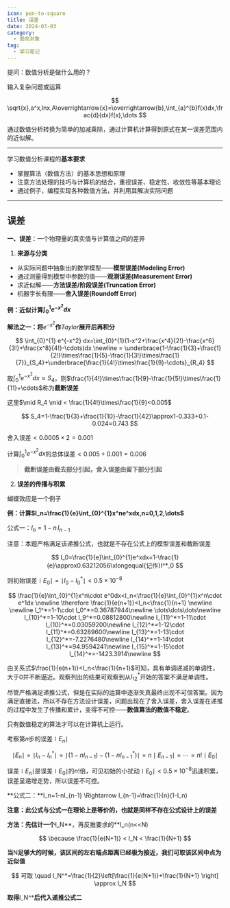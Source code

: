 ```yaml
---
icon: pen-to-square
title: 误差
date: 2024-03-03
category:
  - 面向对象
tag:
  - 学习笔记
---
```

提问：数值分析是做什么用的？

输入复杂问题或运算

$$
\sqrt{x},a^x,lnx,A\overrightarrow{x}=\overrightarrow{b},\int_{a}^{b}f(x)dx,\frac{d}{dx}f(x),\dots
$$

通过数值分析转换为简单的加减乘除，通过计算机计算得到原式在某一误差范围内的近似解。

---

学习数值分析课程的**基本要求**

* 掌握算法（数值方法）的基本思想和原理
* 注意方法处理的技巧与计算机的结合，重视误差、稳定性、收敛性等基本理论
* 通过例子，编程实现各种数值方法，并利用其解决实际问题

---

## **误差**

**一、误差**：一个物理量的真实值与计算值之间的差异

1. **来源与分类**

* 从实际问题中抽象出的数学模型——**模型误差(Modeling Error)**
* 通过测量得到模型中参数的值——**观测误差(Measurement Error)**
* 求近似解——**方法误差/阶段误差(Truncation Error)**
* 机器字长有限——**舍入误差(Roundoff Error)**

**例：近似计算$\int_{0}^{1} e^{-x^2} dx$**

**解法之一：将**$e^{-x^2}$**作**$Taylor$**展开后再积分**

$$
\int_{0}^{1} e^{-x^2} dx=\int_{0}^{1}(1-x^2+\frac{x^4}{2!}-\frac{x^6}{3!}+\frac{x^8}{4!}-\cdots)dx
\newline = \underbrace{1-\frac{1}{3}+\frac{1}{2!}\times\frac{1}{5}-\frac{1}{3!}\times\frac{1}{7}}_{S_4}+\underbrace{\frac{1}{4!}\times\frac{1}{9}-\cdots}_{R_4}
$$

取$\int_{0}^{1} e^{-x^2} dx \approx S_4$，则$\frac{1}{4!}\times\frac{1}{9}-\frac{1}{5!}\times\frac{1}{11}+\cdots$称为**截断误差**

这里$\mid R_4 \mid < \frac{1}{4!}\times\frac{1}{9}<0.005$

$$
S_4=1-\frac{1}{3}+\frac{1}{10}-\frac{1}{42}\approx1-0.333+0.1-0.024=0.743
$$

舍入误差$<0.0005\times2=0.001$

计算$\int_{0}^{1} e^{-x^2} dx$的总体误差$<0.005+0.001=0.006$

> **截断误差由截去部分引起，舍入误差由留下部分引起**

2. **误差的传播与积累**

蝴蝶效应是一个例子

**例：计算$I_n=\frac{1}{e}\int_{0}^{1}x^ne^xdx,n=0,1,2,\dots$**

公式一：$I_n=1-n\,I_{n-1}$

注意：本题严格满足该递推公式，也就是不存在公式上的模型误差和截断误差

$$
I_0=\frac{1}{e}\int_{0}^{1}e^xdx=1-\frac{1}{e}\approx0.63212056\xlongequal{记作}I^*_0
$$

则初始误差$\mid E_0 \mid=\mid I_0-I^*_0\mid<0.5\times10^{-8}$

$$
\frac{1}{e}\int_{0}^{1}x^n\cdot e^0dx<I_n<\frac{1}{e}\int_{0}^{1}x^n\cdot e^1dx \newline \therefore \frac{1}{e(n+1)}<I_n<\frac{1}{n+1} \newline \newline I_1^*=1-1\cdot I_0^*=0.36787944\newline \dots\dots\dots\newline I_{10}^*=1-10\cdot I_9^*=0.08812800\newline I_{11}^*=1-11\cdot I_{10}^*=0.03059200\newline I_{12}^*=1-12\cdot I_{11}^*=0.63289600\newline I_{13}^*=1-13\cdot I_{12}^*=-7.2276480\newline I_{14}^*=1-14\cdot I_{13}^*=94.9594241\newline I_{15}^*=1-15\cdot I_{14}^*=-1423.3914\newline
$$

由关系式$\frac{1}{e(n+1)}<I_n<\frac{1}{n+1}$可知，具有单调递减的单调性，大于$0$并不断逼近。观察列出的结果可观察到从$I_{12}^*$开始的答案不满足单调性。

尽管严格满足递推公式，但是在实际的运算中逐渐失真最终出现不可信答案。因为满足直接法，所以不存在方法设计误差，问题出现在了舍入误差，舍入误差在递推的过程中发生了传播和累计，变得不可控——**数值算法的数值不稳定**。

只有数值稳定的算法才可以在计算机上运行。

考察第$n$步的误差$\mid E_n\mid$

$$
\mid E_n \mid=\mid I_n-I_n^*\mid=\mid (1-nI_{n-1})-(1-nI_{n-1}^*)\mid=n\mid E_{n-1}\mid = \cdots = n!\mid E_0 \mid
$$

误差$\mid E_n\mid$是误差$\mid E_0\mid$的$n!$倍，可见初始的小扰动$\mid E_0 \mid <0.5\times10^{-8}$迅速积累，误差呈递增走势，所以误差不可控。

**公式二：**I_n=1-nI_{n-1} \Rightarrow I_{n-1}=\frac{1}{n}(1-I_n)

**注意：此公式与公式一在理论上是等价的，也就是同样不存在公式设计上的误差**

**方法：先估计一个**I_N**，再反推要求的**I_n(n<<N)

$$
\because \frac{1}{e(N+1)} < I_N < \frac{1}{N+1}
$$

**当**N**足够大的时候，该区间的左右端点距离已经极为接近，我们可取该区间中点为近似值**

$$
可取 \quad I_N^*=\frac{1}{2}\left[\frac{1}{e(N+1)}+\frac{1}{N+1} \right] \approx I_N
$$

**取得**I_N^***后代入递推公式二**
